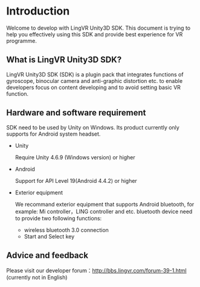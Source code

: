 # Introduction

Welcome to develop with LingVR Unity3D SDK. This document is trying to help you effectively using this SDK and provide best experience for VR programme.

## What is LingVR Unity3D SDK?

LingVR Unity3D SDK (SDK) is a plugin pack that integrates functions of gyroscope, binocular camera and anti-graphic distortion etc.
to enable developers focus on content developing and to avoid setting basic VR function.

## Hardware and software requirement

SDK need to be used by Unity on Windows. Its product currently only supports for Android system headset.

* Unity

	Require Unity 4.6.9 (Windows version) or higher

* Android

	Support for API Level 19(Android 4.4.2) or higher

* Exterior equipment

	We recommand exterior equipment that supports Android bluetooth, for example: Mi controller，LING controller and etc. bluetooth device need to provide two following functions:
	
	* wireless bluetooth 3.0 connection
	* Start and Select key

## Advice and feedback

Please visit our developer forum：http://bbs.lingvr.com/forum-39-1.html (currently not in English)
